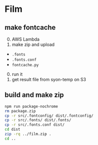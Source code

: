 Film
====

## make fontcache

0. AWS Lambda
0. make zip and upload
  - `.fonts`
  - `.fonts.conf`
  - `fontcache.py`
0. run it
0. get result file from syon-temp on S3


## build and make zip

```bash
npm run package-nochrome
rm package.zip
cp -r src/.fontconfig/ dist/.fontconfig/
cp -r src/.fonts/ dist/.fonts/
cp -r src/.fonts.conf dist/
cd dist
zip -rq ../film.zip .
cd ..
```

